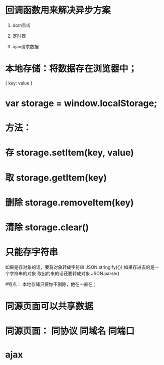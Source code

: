 # 回调函数用来解决异步方案

1. dom监听

2. 定时器

3. ajax请求数据



# 本地存储：将数据存在浏览器中；
 {
   key: value
 }

 # var storage = window.localStorage;
 # 方法： 
 # 存  storage.setItem(key, value)
 # 取  storage.getItem(key)
 # 删除 storage.removeItem(key)
 # 清除 storage.clear()

# 只能存字符串

如果是存对象的话，要将对象转成字符串
 JSON.stringify({})
如果存进去的是一个字符串的对象 取出的来的话还要转成对象
 JSON.parse() 

#特点： 本地存储只要你不删除，他在一直在；


# 同源页面可以共享数据  

# 同源页面：  同协议  同域名  同端口 





# ajax